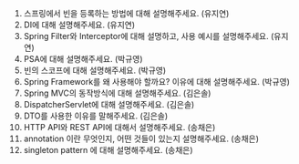 1. 스프링에서 빈을 등록하는 방법에 대해 설명해주세요. (유지연)
2. DI에 대해 설명해주세요. (유지연)
3. Spring Filter와 Interceptor에 대해 설명하고, 사용 예시를 설명해주세요. (유지연)
4. PSA에 대해 설명해주세요. (박규영)
5. 빈의 스코프에 대해 설명해주세요. (박규영)
6. Spring Framework를 왜 사용해야 할까요? 이유에 대해 설명해주세요. (박규영)
7. Spring MVC의 동작방식에 대해 설명해주세요. (김은솔)
8. DispatcherServlet에 대해 설명해주세요. (김은솔)
9. DTO를 사용한 이유를 말해주세요. (김은솔)
10. HTTP API와 REST API에 대해서 설명해주세요. (송채은)
11. annotation 이란 무엇인지, 어떤 것들이 있는지 설명해주세요. (송채은)
12. singleton pattern 에 대해 설명해주세요. (송채은)
